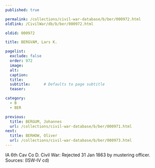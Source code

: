 ```yaml
---
published: true

permalink: /collections/civil-war-database/b/ber/000972.html
oldlink: /CivilWar/db/b/ber/000972.html

oldid: 000972

title: BERGVAM, Lars K.

pagelist:
  exclude: false
  order: 972
  image: 
  alt:
  caption:
  title:
  subtitle:      # Defaults to page subtitle
  teaser:

category: 
  - B 
  - BER

previous:
  title: BERGUM, Johannes
  url: /collections/civil-war-database/b/ber/000971.html  
next:
  title: BERHOW, Oliver
  url: /collections/civil-war-database/b/ber/000973.html   
---
```

IA 6th Cav Co D. Civil War: Rejected 31 Jan 1863 by mustering officer. Sources: (ISW-IV cd)